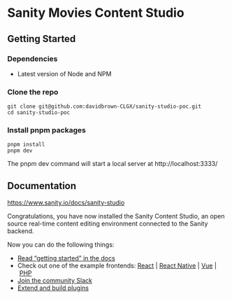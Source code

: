 # Sanity Movies Content Studio

## Getting Started

### Dependencies

* Latest version of Node and NPM


### Clone the repo

```
git clone git@github.com:davidbrown-CLGX/sanity-studio-poc.git
cd sanity-studio-poc
```

### Install pnpm packages

```
pnpm install
pnpm dev
```
The pnpm dev command will start a local server at http://localhost:3333/

## Documentation

https://www.sanity.io/docs/sanity-studio

Congratulations, you have now installed the Sanity Content Studio, an open source real-time content editing environment connected to the Sanity backend.

Now you can do the following things:

- [Read “getting started” in the docs](https://www.sanity.io/docs/introduction/getting-started?utm_source=readme)
- Check out one of the example frontends: [React](https://github.com/sanity-io/example-frontend-next-js) | [React Native](https://github.com/sanity-io/example-app-react-native) | [Vue](https://github.com/sanity-io/example-frontend-vue-js) | [PHP](https://github.com/sanity-io/example-frontend-silex-twig)
- [Join the community Slack](https://slack.sanity.io/?utm_source=readme)
- [Extend and build plugins](https://www.sanity.io/docs/content-studio/extending?utm_source=readme)
